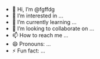 - 👋 Hi, I’m @fgffdg
- 👀 I’m interested in ...
- 🌱 I’m currently learning ...
- 💞️ I’m looking to collaborate on ...
- 📫 How to reach me ...
- 😄 Pronouns: ...
- ⚡ Fun fact: ...

<!---
fgffdg/fgffdg is a ✨ special ✨ repository because its `README.md` (this file) appears on your GitHub profile.
You can click the Preview link to take a look at your changes.
--->
